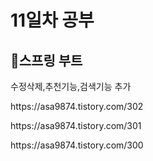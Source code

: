 <h1>11일차 공부</h1>

<h2>📌스프링 부트</h2>
수정삭제,추천기능,검색기능 추가</p>
https://asa9874.tistory.com/302</p>
https://asa9874.tistory.com/301</p>
https://asa9874.tistory.com/300</p>
